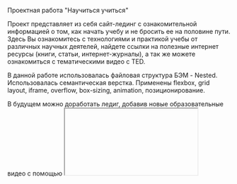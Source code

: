Проектная работа "Научиться учиться"

Проект представляет из себя сайт-лединг с ознакомительной информацией о том, как начать учебу и не бросить ее на половине пути. Здесь Вы ознакомитесь с технологиями и практикой учебы от различных научных деятелей, найдете ссылки на полезные интернет ресурсы (книги, статьи, интернет-журналы), а так же можете ознакомиться с тематическими видео с TED. 

В данной работе использовалась файловая структура БЭМ - Nested. 
Использовалась семантическая верстка.
Применены flexbox, grid layout, iframe, overflow, box-sizing, animation, позиционирование.

В будущем можно доработать ледиг, добавив новые образовательные видео с помощью <iframe> и тэга <video>. Также добавить плей-лист с подборкой тематических общедоступных аудио-книг или их отрывков (тэг <audio>). 
Проверить сайт на кроссбраузерность с помощью ресурса "Can I use?" и добавить вендорные префиксы.
Сверстать форму для обратной связи с помощью тега <input> и <type>. Обязательно добавим <label> к каждой форме, чтобы было понятнее, что куда заполнять. Будут кнопки отправки и сброса через тэги <button>, <submit>, <reset>.